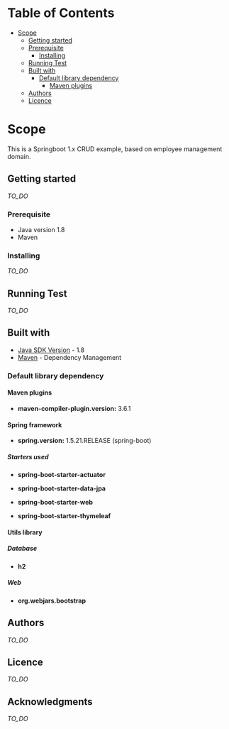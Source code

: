# Table of Contents

* [Scope](#scope)
  * [Getting started](#getting-started)
  * [Prerequisite](#prerequisite)
    * [Installing](#installing)
  * [Running Test](#running-test)
  * [Built with](#built-with)
    * [Default library dependency](#default-library-dependency)
      * [Maven plugins](#maven-plugins)
  * [Authors](#authors)  
  * [Licence](#licence)

# Scope

This is a Springboot 1.x CRUD example, based on employee management domain.

## Getting started
*TO_DO*

### Prerequisite
* Java version 1.8
* Maven 

### Installing
*TO_DO*

## Running Test
*TO_DO*

## Built with
* [Java SDK Version](http://www.oracle.com/technetwork/java/javase/downloads/index.html) - 1.8
* [Maven](https://maven.apache.org/) - Dependency Management

### Default library dependency

#### Maven plugins
* **maven-compiler-plugin.version:** 3.6.1

#### Spring framework
* **spring.version:** 1.5.21.RELEASE (spring-boot)

##### Starters used

* **spring-boot-starter-actuator**  

* **spring-boot-starter-data-jpa**  

* **spring-boot-starter-web**
* **spring-boot-starter-thymeleaf**

#### Utils library

##### Database
* **h2**

##### Web

* **org.webjars.bootstrap**

## Authors
*TO_DO*

## Licence
*TO_DO*

## Acknowledgments
*TO_DO*
